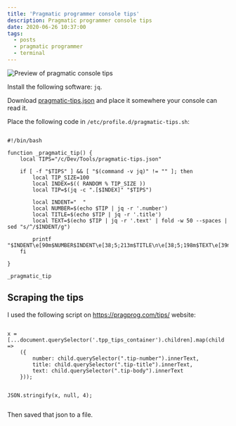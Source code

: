 ```yaml
---
title: 'Pragmatic programmer console tips'
description: Pragmatic programmer console tips
date: 2020-06-26 10:37:00
tags: 
  - posts
  - pragmatic programmer
  - terminal
---
```

<link
href="https://cdnjs.cloudflare.com/ajax/libs/prism/1.20.0/themes/prism-tomorrow.min.css" rel="stylesheet" />

<img src="/assets/images/post/pragmatic-tips.png" alt="Preview of pragmatic console tips">
<br/>
<div>
<p>
Install the following software: <code>jq</code>.    
</p>
<p>Download <a href="/assets/downloads/post/pragmatic-tips.json">pragmatic-tips.json</a> and
place it somewhere your console can read it.
</p>
<p>Place the following code in
<code>/etc/profile.d/pragmatic-tips.sh</code>:

<pre><code class="language-bash" data-lang="bash">
#!/bin/bash

function _pragmatic_tip() {
    local TIPS="/c/Dev/Tools/pragmatic-tips.json"

    if [ -f "$TIPS" ] && [ "$(command -v jq)" != "" ]; then
        local TIP_SIZE=100
        local INDEX=$(( RANDOM % TIP_SIZE ))
        local TIP=$(jq -c ".[$INDEX]" "$TIPS")

        local INDENT="  "
        local NUMBER=$(echo $TIP | jq -r '.number')
        local TITLE=$(echo $TIP | jq -r '.title')
        local TEXT=$(echo $TIP | jq -r '.text' | fold -w 50 --spaces | sed "s/^/$INDENT/g")

        printf "$INDENT\e[90m$NUMBER$INDENT\e[38;5;213m$TITLE\n\e[38;5;198m$TEXT\e[39m"
    fi

}

_pragmatic_tip
</code></pre>
</p>
</div>


<h2>Scraping the tips</h2>
I used the following script on <a
                                    href="https://pragprog.com/tips/">https://pragprog.com/tips/</a>
website:
<pre><code class="language-js" data-lang="js">
x = [...document.querySelector('.tpp_tips_container').children].map(child =>
    ({
        number: child.querySelector(".tip-number").innerText,
        title: child.querySelector(".tip-title").innerText,
        text: child.querySelector(".tip-body").innerText
    }));

JSON.stringify(x, null, 4);
</code></pre>
Then saved that json to a file.
    
    
<script
    src="https://cdnjs.cloudflare.com/ajax/libs/prism/1.20.0/components/prism-core.min.js"></script>
<script
    src="https://cdnjs.cloudflare.com/ajax/libs/prism/1.20.0/plugins/autoloader/prism-autoloader.min.js"></script>
